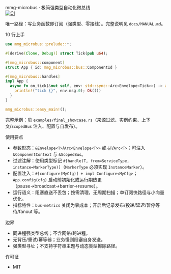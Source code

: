 mmg-microbus · 极简强类型自动化微总线  
[![CI](https://github.com/eternamaze/mmg-microbus/actions/workflows/ci.yml/badge.svg)](https://github.com/eternamaze/mmg-microbus/actions/workflows/ci.yml)

唯一路径：写业务函数即订阅（强类型、零接线）。完整说明见 `docs/MANUAL.md`。

10 行上手
```rust
use mmg_microbus::prelude::*;

#[derive(Clone, Debug)] struct Tick(pub u64);

#[mmg_microbus::component]
struct App { id: mmg_microbus::bus::ComponentId }

#[mmg_microbus::handles]
impl App {
  async fn on_tick(&mut self, env: std::sync::Arc<Envelope<Tick>>) -> anyhow::Result<()> {
    println!("tick {}", env.msg.0); Ok(())
  }
}

mmg_microbus::easy_main!();
```

完整示例：见 `examples/final_showcase.rs`（来源过滤、实例约束、上下文/`ScopedBus` 注入、配置与自发布）。

使用要点
- 参数形态：`&Envelope<T>`/`Arc<Envelope<T>>` 或 `&T`/`Arc<T>`；可注入 `&ComponentContext` 与 `&ScopedBus`。
- 过滤注解：使用类型标记 `#[handle(T, from=ServiceType, instance=MarkerType)]`（`MarkerType` 必须实现 `InstanceMarker`）。
- 配置注入：`#[configure(MyCfg)] + impl Configure<MyCfg>`；`App.config(cfg)` 启动前初始化或运行期热更（pause→broadcast→barrier→resume）。
- 运行语义：阻塞直送不丢包；按需清理，无周期扫描；单订阅快路径与小向量优化。
- 指标特性：`bus-metrics` 关闭为零成本；开启后记录发布/投递/延迟/暂停等待/fanout 等。

边界
- 同进程强类型总线；不含网络/跨进程。
- 无背压/重试/幂等器；业务慢则阻塞自身发送。
- 强类型寻址；不支持字符串主题与动态类型擦除路径。

许可证
- MIT
